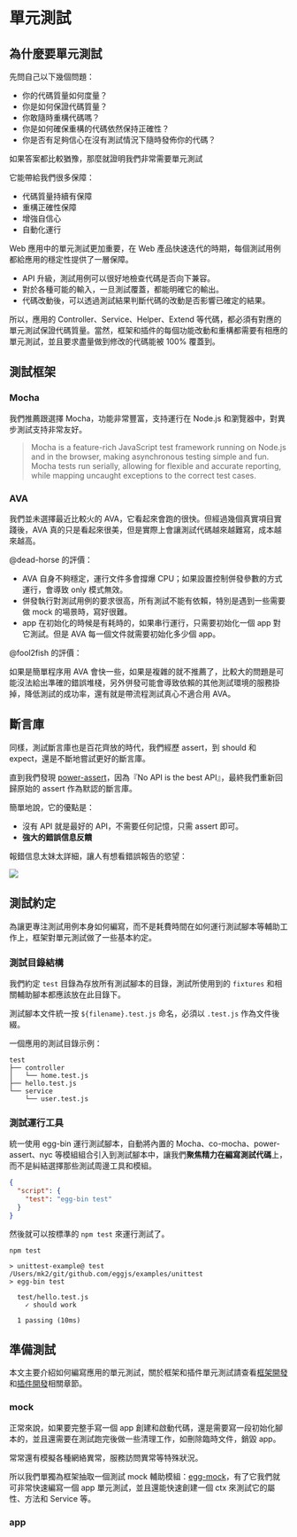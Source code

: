 # 單元測試

## 為什麼要單元測試

先問自己以下幾個問題：

- 你的代碼質量如何度量？
- 你是如何保證代碼質量？
- 你敢隨時重構代碼嗎？
- 你是如何確保重構的代碼依然保持正確性？
- 你是否有足夠信心在沒有測試情況下隨時發佈你的代碼？

如果答案都比較猶豫，那麼就證明我們非常需要單元測試

它能帶給我們很多保障：

- 代碼質量持續有保障
- 重構正確性保障
- 增強自信心
- 自動化運行

Web 應用中的單元測試更加重要，在 Web 產品快速迭代的時期，每個測試用例都給應用的穩定性提供了一層保障。

- API 升級，測試用例可以很好地檢查代碼是否向下兼容。
- 對於各種可能的輸入，一旦測試覆蓋，都能明確它的輸出。
- 代碼改動後，可以透過測試結果判斷代碼的改動是否影響已確定的結果。

所以，應用的 Controller、Service、Helper、Extend 等代碼，都必須有對應的單元測試保證代碼質量。當然，框架和插件的每個功能改動和重構都需要有相應的單元測試，並且要求盡量做到修改的代碼能被 100% 覆蓋到。

## 測試框架

### Mocha

我們推薦跟選擇 Mocha，功能非常豐富，支持運行在 Node.js 和瀏覽器中，對異步測試支持非常友好。

> Mocha is a feature-rich JavaScript test framework running on Node.js and in the browser, making asynchronous testing simple and fun. Mocha tests run serially, allowing for flexible and accurate reporting, while mapping uncaught exceptions to the correct test cases.

### AVA

我們並未選擇最近比較火的 AVA，它看起來會跑的很快。但經過幾個真實項目實踐後，AVA 真的只是看起來很美，但是實際上會讓測試代碼越來越難寫，成本越來越高。

@dead-horse 的評價：

- AVA 自身不夠穩定，運行文件多會撐爆 CPU；如果設置控制併發參數的方式運行，會導致 only 模式無效。
- 併發執行對測試用例的要求很高，所有測試不能有依賴，特別是遇到一些需要做 mock 的場景時，寫好很難。
- app 在初始化的時候是有耗時的，如果串行運行，只需要初始化一個 app 對它測試。但是 AVA 每一個文件就需要初始化多少個 app。

@fool2fish 的評價：

如果是簡單程序用 AVA 會快一些，如果是複雜的就不推薦了，比較大的問題是可能沒法給出準確的錯誤堆棧，另外併發可能會導致依賴的其他測試環境的服務掛掉，降低測試的成功率，還有就是帶流程測試真心不適合用 AVA。

## 斷言庫

同樣，測試斷言庫也是百花齊放的時代，我們經歷 assert，到 should 和 expect，還是不斷地嘗試更好的斷言庫。

直到我們發現 [power-assert](https://github.com/power-assert-js/power-assert)，因為『No API is the best API』，最終我們重新回歸原始的 assert 作為默認的斷言庫。

簡單地說，它的優點是：

- 沒有 API 就是最好的 API，不需要任何記憶，只需 assert 即可。
- **強大的錯誤信息反饋**

報錯信息太妹太詳細，讓人有想看錯誤報告的慾望：

![](https://cloud.githubusercontent.com/assets/227713/20919940/19e83de8-bbd9-11e6-8951-bf4a332f9b5a.png)

## 測試約定

為讓更專注測試用例本身如何編寫，而不是耗費時間在如何運行測試腳本等輔助工作上，框架對單元測試做了一些基本約定。

### 測試目錄結構

我們約定 `test` 目錄為存放所有測試腳本的目錄，測試所使用到的 `fixtures` 和相關輔助腳本都應該放在此目錄下。

測試腳本文件統一按 `${filename}.test.js` 命名，必須以 `.test.js` 作為文件後綴。

一個應用的測試目錄示例：

```
test
├── controller
│   └── home.test.js
├── hello.test.js
└── service
    └── user.test.js

```

### 測試運行工具

統一使用 egg-bin 運行測試腳本，自動將內置的 Mocha、co-mocha、power-assert、nyc 等模組組合引入到測試腳本中，讓我們**聚焦精力在編寫測試代碼**上，而不是糾結選擇那些測試周邊工具和模組。

```json
{
  "script": {
    "test": "egg-bin test"
  }
}
```

然後就可以按標準的 `npm test` 來運行測試了。

```shell
npm test

> unittest-example@ test /Users/mk2/git/github.com/eggjs/examples/unittest
> egg-bin test

  test/hello.test.js
    ✓ should work

  1 passing (10ms)
```

## 準備測試

本文主要介紹如何編寫應用的單元測試，關於框架和插件單元測試請查看[框架開發](https://eggjs.org/zh-cn/advanced/framework.html)和[插件開發](https://eggjs.org/zh-cn/advanced/plugin.html)相關章節。

### mock

正常來說，如果要完整手寫一個 app 創建和啟動代碼，還是需要寫一段初始化腳本的，並且還需要在測試跑完後做一些清理工作，如刪除臨時文件，銷毀 app。

常常還有模擬各種網絡異常，服務訪問異常等特殊狀況。

所以我們單獨為框架抽取一個測試 mock 輔助模組：[egg-mock](https://github.com/eggjs/egg-mock)，有了它我們就可非常快速編寫一個 app 單元測試，並且還能快速創建一個 ctx 來測試它的屬性、方法和 Service 等。

### app